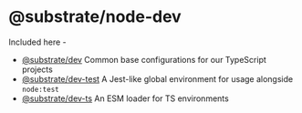# @substrate/node-dev


Included here -

- [@substrate/dev](packages/dev/) Common base configurations for our TypeScript projects
- [@substrate/dev-test](packages/dev-test/) A Jest-like global environment for usage alongside `node:test`
- [@substrate/dev-ts](packages/dev-ts/) An ESM loader for TS environments
